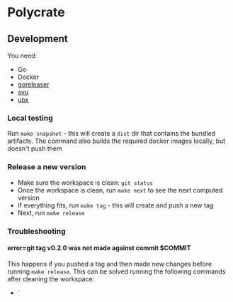 # Polycrate

## Development

You need:

- Go
- Docker
- [goreleaser](https://goreleaser.com/quick-start/)
- [svu](https://github.com/caarlos0/svu)
- [upx](https://upx.github.io/)

### Local testing

Run `make snapshot` - this will create a `dist` dir that contains the bundled artifacts. The command also builds the required docker images locally, but doesn't push them

### Release a new version

- Make sure the workspace is clean: `git status`
- Once the workspace is clean, run `make next` to see the next computed version
- If everything fits, run `make tag` - this will create and push a new tag
- Next, run `make release`

### Troubleshooting

####  error=git tag v0.2.0 was not made against commit $COMMIT

This happens if you pushed a tag and then made new changes before running `make release`. This can be solved running the following commands after cleaning the workspace:

- `